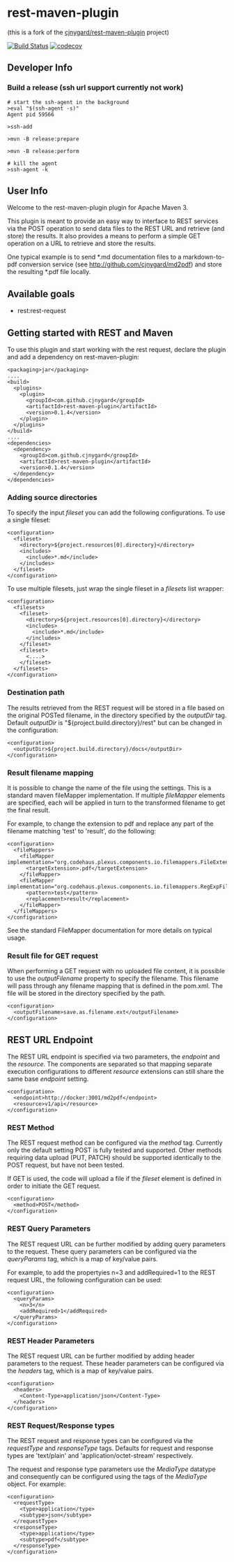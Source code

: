 # rest-maven-plugin

(this is a fork of the [cjnygard/rest-maven-plugin](https://github.com/cjnygard/rest-maven-plugin) project)

[![Build Status](https://travis-ci.org/FunThomas424242/rest-maven-plugin.svg?branch=master)](https://travis-ci.org/FunThomas424242/rest-maven-plugin)
[![codecov](https://codecov.io/gh/FunThomas424242/rest-maven-plugin/branch/master/graph/badge.svg)](https://codecov.io/gh/FunThomas424242/rest-maven-plugin)

## Developer Info

### Build a release (ssh url support currently not work)

```shell
# start the ssh-agent in the background
>eval "$(ssh-agent -s)"
Agent pid 59566

>ssh-add

>mvn -B release:prepare

>mvn -B release:perform

# kill the agent
>ssh-agent -k
```

## User Info

Welcome to the rest-maven-plugin plugin for Apache Maven 3.

This plugin is meant to provide an easy way to interface to REST
services via the POST operation to send data files to the REST URL and
retrieve (and store) the results.  It also provides a means to perform a 
simple GET operation on a URL to retrieve and store the results.

One typical example is to send *.md documentation files to a
markdown-to-pdf conversion service (see
http://github.com/cjnygard/md2pdf) and store the resulting *.pdf file
locally.

## Available goals

 * rest:rest-request


## Getting started with REST and Maven

To use this plugin and start working with the rest request, declare the
plugin and add a dependency on rest-maven-plugin:

    <packaging>jar</packaging>
    ....
    <build>
      <plugins>
        <plugin>
          <groupId>com.github.cjnygard</groupId>
          <artifactId>rest-maven-plugin</artifactId>
          <version>0.1.4</version>
        </plugin>
      </plugins>
    </build>
    ....
    <dependencies>
      <dependency>
        <groupId>com.github.cjnygard</groupId>
        <artifactId>rest-maven-plugin</artifactId>
        <version>0.1.4</version>
      </dependency>
    </dependencies>


### Adding source directories

To specify the input *fileset* you can add the following
configurations.  To use a single fileset:

    <configuration>
      <fileset>
        <directory>${project.resources[0].directory}</directory>
        <includes>
          <include>*.md</include>
        </includes>
      </fileset>
    </configuration>

To use multiple filesets, just wrap the single fileset in a *filesets*
list wrapper:

    <configuration>
      <filesets>
        <fileset>
          <directory>${project.resources[0].directory}</directory>
          <includes>
            <include>*.md</include>
          </includes>
        </fileset>
        <fileset>
          <....>
        </fileset>
      </filesets>
    </configuration>

### Destination path

The results retrieved from the REST request will be stored in a file
based on the original POSTed filename, in the directory specified by
the *outputDir* tag.   Default *outputDir*  is
"${project.build.directory}/rest" but can be changed in the
configuration:

    <configuration>
      <outputDir>${project.build.directory}/docs</outputDir>
    </configuration>

### Result filename mapping

It is possible to change the name of the file using the <fileMapper>
settings.  This is a standard maven fileMapper implementation.  If
multiple *fileMapper* elements are specified, each will be applied in
turn to the transformed filename to get the final result.

For example, to change the extension to pdf and replace any part of
the filename matching 'test' to 'result', do the following:

    <configuration>
      <fileMappers>
        <fileMapper implementation="org.codehaus.plexus.components.io.filemappers.FileExtensionMapper">
          <targetExtension>.pdf</targetExtension>
        </fileMapper>
        <fileMapper implementation="org.codehaus.plexus.components.io.filemappers.RegExpFileMapper">
          <pattern>test</pattern>
          <replacement>result</replacement>
        </fileMapper>
      </fileMappers>
    </configuration>

See the standard FileMapper documentation for more details on typical
usage.

### Result file for GET request

When performing a GET request with no uploaded file content, it is possible
to use the *outputFilename* property to specify the filename.  This filename
will pass through any filename mapping that is defined in the pom.xml.
The file will be stored in the directory specified by the <outputDir> path.

    <configuration>
      <outputFilename>save.as.filename.ext</outputFilename>
    </configuration>

## REST URL Endpoint

The REST URL endpoint is specified via two parameters, the *endpoint*
and the *resource*.  The components are separated so that mapping
separate execution configurations to different *resource* extensions
can still share the same base *endpoint* setting.

    <configuration>
      <endpoint>http://docker:3001/md2pdf</endpoint>
      <resource>v1/api</resource>
    </configuration>


### REST Method

The REST request method can be configured via the *method* tag.
Currently only the default setting POST is fully tested and supported.
Other methods requiring data upload (PUT, PATCH) should be supported
identically to the POST request, but have not been tested.

If GET is used, the code will upload a file if the *fileset* element
is defined in order to initiate the GET request.

    <configuration>
      <method>POST</method>
    </configuration>

### REST Query Parameters

The REST request URL can be further modified by adding query
parameters to the request.  These query parameters can be configured
via the *queryParams* tag, which is a map of key/value pairs.

For example, to add the propertyies n=3 and addRequired=1 to the REST
request URL, the following configuration can be used:

    <configuration>
      <queryParams>
        <n>3</n>
        <addRequired>1</addRequired>
      </queryParams>
    </configuration>

### REST Header Parameters

The REST request URL can be further modified by adding header
parameters to the request.  These header parameters can be configured
via the *headers* tag, which is a map of key/value pairs.

    <configuration>
      <headers>
        <Content-Type>application/json</Content-Type>
      </headers>
    </configuration>

### REST Request/Response types

The REST request and response types can be configured via the
*requestType* and *responseType* tags.  Defaults for request and
response types are 'text/plain' and 'application/octet-stream'
respectively.

The request and response type parameters use the *MediaType* datatype
and consequently can be configured using the tags of the *MediaType*
object.  For example:

    <configuration>
      <requestType>
        <type>application</type>
        <subtype>json</subtype>
      </requestType>
      <responseType>
        <type>application</type>
        <subtype>pdf</subtype>
      </responseType>
    </configuration>

